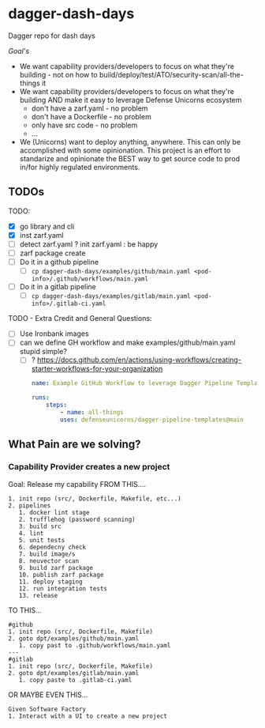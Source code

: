 # dagger-dash-days
Dagger repo for dash days

_Goal's_
- We want capability providers/developers to focus on what they're building - not on how to build/deploy/test/ATO/security-scan/all-the-things it
- We want capability providers/developers to focus on what they're building AND make it easy to leverage Defense Unicorns ecosystem
  - don't have a zarf.yaml - no problem
  - don't have a Dockerfile - no problem
  - only have src code - no problem
  - ...
- We (Unicorns) want to deploy anything, anywhere. This can only be accomplished with some opinionation. This project is an effort to standarize and opinionate the BEST way to get source code to prod in/for highly regulated environments.


## TODOs

TODO:
- [x] go library and cli
- [x] inst  zarf.yaml
- [ ] detect zarf.yaml ? init zarf.yaml : be happy
- [ ] zarf package create
- [ ] Do it in a github pipeline
  - [ ] `cp dagger-dash-days/examples/github/main.yaml <pod-info>/.github/workflows/main.yaml`
- [ ] Do it in a gitlab pipeline
  - [ ] `cp dagger-dash-days/examples/gitlab/main.yaml <pod-info>/.gitlab-ci.yaml`

TODO - Extra Credit and General Questions:
- [ ] Use Ironbank images
- [ ] can we define GH workflow and make examples/github/main.yaml stupid simple?
  - [ ] ? https://docs.github.com/en/actions/using-workflows/creating-starter-workflows-for-your-organization
    ```yaml
    name: Example GitHub Workflow to leverage Dagger Pipeline Templates

    runs:
        steps:
            - name: all-things
            uses: defenseunicorns/dagger-pipeline-templates@main
    ```

## What Pain are we solving?

### Capability Provider creates a new project

Goal: Release my capability
FROM THIS....
```
1. init repo (src/, Dockerfile, Makefile, etc...)
2. pipelines
   1. docker lint stage
   2. trufflehog (password scanning)
   3. build src
   4. lint
   5. unit tests
   6. dependecny check
   7. build image/s
   8. neuvector scan
   9. build zarf package
   10. publish zarf package
   11. deploy staging
   12. run integration tests
   13. release
```

TO THIS...
```
#github
1. init repo (src/, Dockerfile, Makefile)
2. goto dpt/examples/github/main.yaml
   1. copy past to .github/workflows/main.yaml
---
#gitlab
1. init repo (src/, Dockerfile, Makefile)
2. goto dpt/examples/gitlab/main.yaml
   1. copy paste to .gitlab-ci.yaml
```

OR MAYBE EVEN THIS...
```
Given Software Factory
1. Interact with a UI to create a new project
```